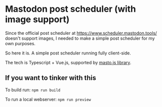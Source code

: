# Mastodon post scheduler (with image support)

Since the official post scheduler at https://www.scheduler.mastodon.tools/ doesn't support images, 
I needed to make a simple post scheduler for my own purposes.

So here it is. A simple post scheduler running fully client-side.

The tech is Typescript + Vue.js, supported by [masto.js library](https://neet.github.io/masto.js/).

## If you want to tinker with this

To build run: `npm run build`

To run a local webserver: `npm run preview`